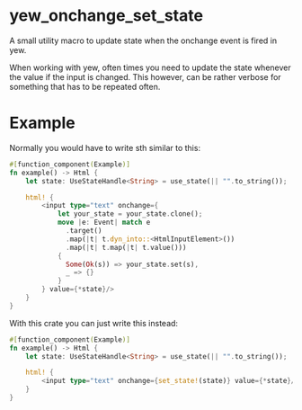 # yew_onchange_set_state
A small utility macro to update state when the onchange event is fired in yew.

When working with yew, often times you need to update the state whenever the value if the input is changed. This however, can be rather verbose for something that has to be repeated often.

# Example

Normally you would have to write sth similar to this:
```rust
#[function_component(Example)]
fn example() -> Html {
    let state: UseStateHandle<String> = use_state(|| "".to_string());

    html! {
        <input type="text" onchange={
            let your_state = your_state.clone();
            move |e: Event| match e
              .target()
              .map(|t| t.dyn_into::<HtmlInputElement>())
              .map(|t| t.map(|t| t.value()))
            {
              Some(Ok(s)) => your_state.set(s),
              _ => {}
            }
        } value={*state}/>
    }
}
```

With this crate you can just write this instead:
```rust
#[function_component(Example)]
fn example() -> Html {
    let state: UseStateHandle<String> = use_state(|| "".to_string());

    html! {
        <input type="text" onchange={set_state!(state)} value={*state}/>
    }
}
```
